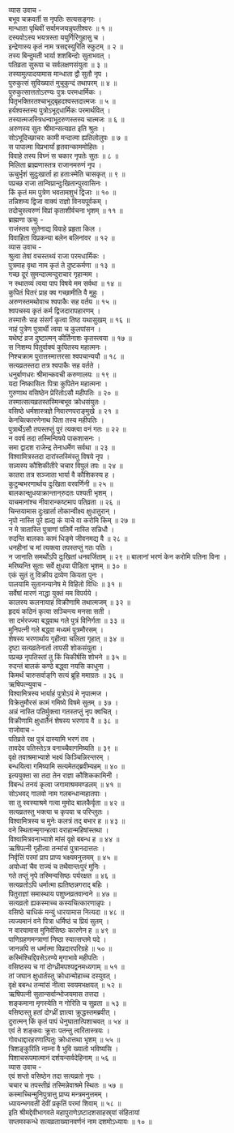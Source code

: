 व्यास उवाच -  
बभूव चक्रवर्ती स नृपतिः सत्यसङ्गरः ।  
मान्धाता पृथिवीं सर्वामजयन्नृपतीश्वरः ॥ १ ॥  
दस्यवोऽस्य भयत्रस्ता ययुर्गिरिगुहासु च ।  
इन्द्रेणास्य कृतं नाम त्रसद्दस्युरिति स्फुटम् ॥ २ ॥  
तस्य बिन्दुमती भार्या शशबिन्दोः सुताभवत् ।  
पतिव्रता सुरूपा च सर्वलक्षणसंयुता ॥ ३ ॥  
तस्यामुत्पादयामास मान्धाता द्वौ सुतौ नृप ।  
पुरुकुत्सं सुविख्यातं मुचुकुन्दं तथापरम् ॥ ४ ॥  
पुरुकुत्सात्ततोऽरण्यः पुत्रः परमधार्मिकः ।  
पितृभक्तिरतश्चाभूद्‌बृहदश्वस्तदात्मजः ॥ ५ ॥  
हर्यश्वस्तस्य पुत्रोऽभूद्‌धार्मिकः परमार्थवित् ।  
तस्यात्मजस्त्रिधन्वाभूदरुणस्तस्य चात्मजः ॥ ६ ॥  
अरुणस्य सुतः श्रीमान्सत्यव्रत इति श्रुतः ।  
सोऽभूदिच्छाचरः कामी मन्दात्मा ह्यतिलोलुपः ॥ ७ ॥  
स पापात्मा विप्रभार्यां हृतवान्काममोहितः ।  
विवाहे तस्य विघ्नं स चकार नृपतेः सुतः ॥ ८ ॥  
मिलिता ब्राह्मणास्तत्र राजानमरुणं नृप ।  
ऊचुर्भृशं सुदुःखार्ता हा हताःस्मेति चासकृत् ॥ ९ ॥  
पप्रच्छ राजा तान्विप्रान्दुःखितान्पुरवासिनः ।  
किं कृतं मम पुत्रेण भवतामशुभं द्विजाः ॥ १० ॥  
तन्निशम्य द्विजा वाक्यं राज्ञो विनयपूर्वकम् ।  
तदोचुस्त्वरुणं विप्रां कृताशीर्वचना भृशम् ॥ ११ ॥  
ब्राह्मणा ऊचुः -  
राजंस्तव सुतेनाद्य विवाहे प्रहृता किल ।  
विवाहिता विप्रकन्या बलेन बलिनांवर ॥ १२ ॥  
व्यास उवाच -  
श्रुत्वा तेषां वचस्तथ्यं राजा परमधार्मिकः ।  
पुत्रमाह वृथा नाम कृतं ते दुष्टकर्मणा ॥ १३ ॥  
गच्छ दूरं सुमन्दात्मन्दुराचार गृहान्मम ।  
न स्थातव्यं त्वया पाप विषये मम सर्वथा ॥ १४ ॥  
कुपितं पितरं प्राह क्व गच्छामीति वै मुहुः ।  
अरुणस्तमथोवाच श्वपाकैः सह वर्तय ॥ १५ ॥  
श्वपचस्य कृतं कर्म द्विजदारापहारणम् ।  
तस्मात्तैः सह संसर्गं कृत्वा तिष्ठ यथासुखम् ॥ १६ ॥  
नाहं पुत्रेण पुत्रार्थी त्वया च कुलपांसन ।  
यथेष्टं व्रज दुष्टात्मन् कीर्तिनाशः कृतस्त्वया ॥ १७ ॥  
स निशम्य पितुर्वाक्यं कुपितस्य महात्मनः ।  
निश्चक्राम पुरात्तस्मात्तरसा श्वपचान्ययौ ॥ १८ ॥  
सत्यव्रतस्तदा तत्र श्वपाकैः सह वर्तते ।  
धनुर्बाणधरः श्रीमान्कवची करुणालयः ॥ १९ ॥  
यदा निष्कासितः पित्रा कुपितेन महात्मना ।  
गुरुणाथ वसिष्ठेन प्रेरितोऽसौ महीपतिः ॥ २० ॥  
तस्मात्सत्यव्रतस्तस्मिन्बभूव क्रोधसंयुतः ।  
वसिष्ठे धर्मशास्त्रज्ञे निवारणपराङ्‌मुखे ॥ २१ ॥  
केनचित्कारणेनाथ पिता तस्य महीपतिः ।  
पुत्रार्थेऽसौ तपस्तप्तुं पुरं त्यक्त्वा वनं गतः ॥ २२ ॥  
न ववर्ष तदा तस्मिन्विषये पाकशासनः ।  
समा द्वादश राजेन्द्र तेनाधर्मेण सर्वथा ॥ २३ ॥  
विश्वामित्रस्तदा दारांस्तस्मिंस्तु विषये नृप ।  
सन्न्यस्य कौशिकीतीरे चचार विपुलं तपः ॥ २४ ॥  
कातरा तत्र सञ्जाता भार्या वै कौशिकस्य ह ।  
कुटुम्बभरणार्थाय दुःखिता वरवर्णिनी ॥ २५ ॥  
बालकान्क्षुधयाक्रान्तान्‌रुदतः पश्यती भृशम् ।  
याचमानांश्च नीवारान्कष्टमाप पतिव्रता ॥ २६ ॥  
चिन्तयामास दुःखार्ता तोकान्वीक्ष्य क्षुधातुरान् ।  
नृपो नास्ति पुरे ह्यद्य कं याचे वा करोमि किम् ॥ २७ ॥  
न मे त्रातास्ति पुत्राणां पतिर्मे नास्ति सन्निधौ ।  
रुदन्ति बालकाः कामं धिङ्‌मे जीवनमद्य वै ॥ २८ ॥  
धनहीनां च मां त्यक्त्वा तपस्तप्तुं गतः पतिः ।  
न जानाति समर्थोऽपि दुःखितां धनवर्जिताम् ॥ २९ ॥
बालानां भरणं केन करोमि पतिना विना ।  
मरिष्यन्ति सुताः सर्वे क्षुधया पीडिता भृशम् ॥ ३० ॥  
एकं सुतं तु विक्रीय द्रव्येण कियता पुनः ।  
पालयामि सुतानन्यानेष मे विहितो विधिः ॥ ३१ ॥  
सर्वेषां मारणं नाद्धा युक्तं मम विपर्यये ।  
कालस्य कलनायाहं विक्रीणामि तथात्मजम् ॥ ३२ ॥  
हृदयं कठिनं कृत्वा सञ्चिन्त्य मनसा सती ।  
सा दर्भरज्ज्वा बद्ध्वाथ गले पुत्रं विनिर्गता ॥ ३३ ॥  
मुनिपत्नी गले बद्ध्वा मध्यमं पुत्रमौरसम् ।  
शेषस्य भरणार्थाय गृहीत्वा चलिता गृहात् ॥ ३४ ॥  
दृष्टा सत्यव्रतेनार्ता तापसी शोकसंयुता ।  
पप्रच्छ नृपतिस्तां तु किं चिकीर्षसि शोभने ॥ ३५ ॥  
रुदन्तं बालकं कण्ठे बद्ध्वा नयसि काधुना ।  
किमर्थं चारुसर्वाङ्‌गि सत्यं ब्रूहि ममाग्रतः ॥ ३६ ॥  
ऋषिपत्न्युवाच -  
विश्वामित्रस्य भार्याहं पुत्रोऽयं मे नृपात्मज ।  
विक्रेतुमौरसं कामं गमिष्ये विषमे सुतम् ॥ ३७ ।  
अन्नं नास्ति पतिर्मुक्त्वा गतस्तप्तुं नृप क्वचित् ।  
विक्रीणामि क्षुधार्तैनं शेषस्य भरणाय वै ॥ ३८ ॥  
राजोवाच -  
पतिव्रते रक्ष पुत्रं दास्यामि भरणं तव ।  
तावदेव पतिस्तेऽत्र वनाच्चैवागमिष्यति ॥ ३९ ॥  
वृक्षे तवाश्रमाभ्याशे भक्ष्यं किञ्चिन्निरन्तरम् ।  
बन्धयित्वा गमिष्यामि सत्यमेतद्‌ब्रवीम्यहम् ॥ ४० ॥  
इत्ययुक्ता सा तदा तेन राज्ञा कौशिककामिनी ।  
विबन्धं तनयं कृत्वा जगामाश्रममण्डलम् ॥ ४१ ॥  
सोऽभवद्‌ गालवो नाम गलबन्धान्महातपाः ।  
सा तु स्वस्याश्रमे गत्वा मुमोद बालकैर्वृता ॥ ४२ ॥  
सत्यव्रतस्तु भक्त्या च कृपया च परिप्लुतः ।  
विश्वामित्रस्य च मुनेः कलत्रं तद्‌ बभार ह ॥ ४३ ॥  
वने स्थितान्मृगान्हत्वा वराहान्महिषांस्तथा ।  
विश्वामित्रवनाभ्याशे मांसं वृक्षे बबन्ध ह ॥ ४४ ॥  
ऋषिपत्नी गृहीत्वा तन्मांसं पुत्रानदात्ततः ।  
निर्वृत्तिं परमां प्राप प्राप्य भक्ष्यमनुत्तमम् ॥ ४५ ॥  
अयोध्यां चैव राज्यं च तथैवान्तःपुरं मुनिः ।  
गते तप्तुं नृपे तस्मिन्वसिष्ठः पर्यरक्षत ॥ ४६ ॥  
सत्यव्रतोऽपि धर्मात्मा ह्यतिष्ठन्नगराद्‌ बहिः ।  
पितुराज्ञां समास्थाय पशुघ्नव्रतवान्वने ॥ ४७ ॥  
सत्यव्रतो ह्यकस्माच्च कस्यचित्कारणान्नृपः ।  
वसिष्ठे चाधिकं मन्युं धारयामास नित्यदा ॥ ४८ ॥  
त्यज्यमानं वने पित्रा धर्मिष्ठं च प्रियं सुतम् ।  
न वारयामास मुनिर्वसिष्ठः कारणेन ह ॥ ४९ ॥  
पाणिग्रहणमन्त्राणां निष्ठा स्यात्सप्तमे पदे ।  
जानन्नपि स धर्मात्मा विप्रदारपरिग्रहे ॥ ५० ॥  
कस्मिंश्चिद्दिवसेऽरण्ये मृगाभावे महीपतिः ।  
वसिष्ठस्य च गां दोग्ध्रीमपश्यद्वनमध्यगाम् ॥ ५१ ॥  
तां जघान क्षुधार्तस्तु क्रोधान्मोहाच्च दस्युवत् ।  
वृक्षे बबन्ध तन्मांसं नीत्वा स्वयमभक्षयत् ॥ ५२ ॥  
ऋषिपत्नी सुतान्सर्वान्भोजयमास तत्तदा ।  
शङ्कमाना मृगस्येति न गोरिति च सुव्रता ॥ ५३ ॥  
वसिष्ठस्तु हतां दोग्ध्रीं ज्ञात्वा क्रुद्धस्तमब्रवीत् ।  
दुरात्मन् किं कृतं पापं धेनुघातात्पिशाचवत् ॥ ५४ ॥  
एवं ते शङ्कवः क्रूराः पतन्तु त्वरितास्त्रयः ।  
गोवधाद्दारहरणात्पितुः क्रोधात्तथा भृशम् ॥ ५५ ॥  
त्रिशङ्कुरिति नाम्ना वै भुवि ख्यातो भविष्यसि ।  
पिशाचरूपमात्मानं दर्शयन्सर्वदेहिनाम् ॥ ५६ ॥  
व्यास उवाच -  
एवं शप्तो वसिष्ठेन तदा सत्यव्रतो नृपः ।  
चचार च तपस्तीव्रं तस्मिन्नेवाश्रमे स्थितः ॥ ५७ ॥  
कस्माच्चिन्मुनिपुत्रात्तु प्राप्य मन्त्रमनुत्तमम् ।  
ध्यायन्भगवतीं देवीं प्रकृतिं परमां शिवाम् ॥ ५८ ॥  
इति श्रीमद्देवीभागवते महापुराणेऽष्टादशसाहस्र्यां संहितायां  
सप्तमस्कन्धे सत्यव्रताख्यानवर्णनं नाम दशमोऽध्यायः ॥ १० ॥
